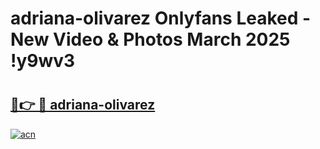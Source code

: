 # adriana-olivarez Onlyfans Leaked - New Video & Photos March 2025 !y9wv3

# <h2><a href="https://eemhcq.iuczelnia.edu.pl?title=adriana-olivarez&ref=y9wv3">🔗👉 🔴 adriana-olivarez</a></h2>

[![acn](https://github.com/user-attachments/assets/0f9c940e-d8b0-45ae-aac7-cd30a18b3e1c)](https://eemhcq.iuczelnia.edu.pl?title=adriana-olivarez&ref=y9wv3)

